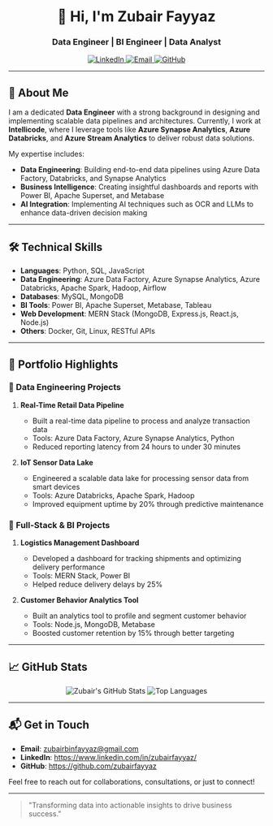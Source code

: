 <h1 align="center">👋 Hi, I'm Zubair Fayyaz</h1>
<h3 align="center">Data Engineer | BI Engineer | Data Analyst</h3>

<p align="center">
  <a href="https://pk.linkedin.com/in/zubairfayyaz" target="_blank">
    <img src="https://img.shields.io/badge/LinkedIn-zubairfayyaz-blue?style=flat-square&logo=linkedin" alt="LinkedIn">
  </a>
  <a href="mailto:zubairbinfayyaz@gmail.com" target="_blank">
    <img src="https://img.shields.io/badge/Email-zubairbinfayyaz@gmail.com-red?style=flat-square&logo=gmail" alt="Email">
  </a>
  <a href="https://github.com/zubairfayyaz" target="_blank">
    <img src="https://img.shields.io/badge/GitHub-zubairfayyaz-black?style=flat-square&logo=github" alt="GitHub">
  </a>
</p>

---

## 💼 About Me

I am a dedicated **Data Engineer** with a strong background in designing and implementing scalable data pipelines and architectures. Currently, I work at **Intellicode**, where I leverage tools like **Azure Synapse Analytics**, **Azure Databricks**, and **Azure Stream Analytics** to deliver robust data solutions.

My expertise includes:

- **Data Engineering**: Building end-to-end data pipelines using Azure Data Factory, Databricks, and Synapse Analytics  
- **Business Intelligence**: Creating insightful dashboards and reports with Power BI, Apache Superset, and Metabase  
- **AI Integration**: Implementing AI techniques such as OCR and LLMs to enhance data-driven decision making  

---

## 🛠️ Technical Skills

- **Languages**: Python, SQL, JavaScript  
- **Data Engineering**: Azure Data Factory, Azure Synapse Analytics, Azure Databricks, Apache Spark, Hadoop, Airflow  
- **Databases**: MySQL, MongoDB  
- **BI Tools**: Power BI, Apache Superset, Metabase, Tableau  
- **Web Development**: MERN Stack (MongoDB, Express.js, React.js, Node.js)  
- **Others**: Docker, Git, Linux, RESTful APIs  

---

## 📂 Portfolio Highlights

### 🔹 Data Engineering Projects

1. **Real-Time Retail Data Pipeline**  
   - Built a real-time data pipeline to process and analyze transaction data  
   - Tools: Azure Data Factory, Azure Synapse Analytics, Python  
   - Reduced reporting latency from 24 hours to under 30 minutes  

2. **IoT Sensor Data Lake**  
   - Engineered a scalable data lake for processing sensor data from smart devices  
   - Tools: Azure Databricks, Apache Spark, Hadoop  
   - Improved equipment uptime by 20% through predictive maintenance  

### 🔹 Full-Stack & BI Projects

1. **Logistics Management Dashboard**  
   - Developed a dashboard for tracking shipments and optimizing delivery performance  
   - Tools: MERN Stack, Power BI  
   - Helped reduce delivery delays by 25%  

2. **Customer Behavior Analytics Tool**  
   - Built an analytics tool to profile and segment customer behavior  
   - Tools: Node.js, MongoDB, Metabase  
   - Boosted customer retention by 15% through better targeting  

---

## 📈 GitHub Stats

<p align="center">
  <img src="https://github-readme-stats.vercel.app/api?username=zubairfayyaz&show_icons=true&theme=radical" alt="Zubair's GitHub Stats" />
  <img src="https://github-readme-stats.vercel.app/api/top-langs/?username=zubairfayyaz&layout=compact&theme=radical" alt="Top Languages" />
</p>

---

## 📬 Get in Touch

- **Email**:  zubairbinfayyaz@gmail.com  
- **LinkedIn**:  https://www.linkedin.com/in/zubairfayyaz/  
- **GitHub**:  https://github.com/zubairfayyaz 

Feel free to reach out for collaborations, consultations, or just to connect!

---

> "Transforming data into actionable insights to drive business success."
